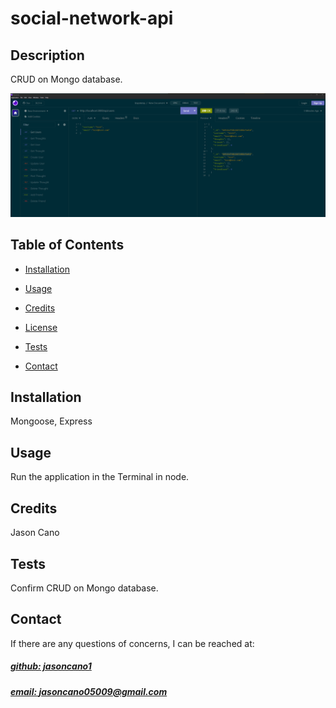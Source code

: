 # social-network-api


## Description
CRUD on Mongo database.

![app_image](mockup.png)

## Table of Contents
- [Installation](#installation)
- [Usage](#usage)
- [Credits](#credits)
- [License](#license)

- [Tests](#tests)
- [Contact](#contact)

## Installation
Mongoose, Express

## Usage
Run the application in the Terminal in node.

## Credits
Jason Cano





## Tests
Confirm CRUD on Mongo database.

## Contact
If there are any questions of concerns, I can be reached at:
##### [github: jasoncano1](https://github.com/jasoncano1)
##### [email: jasoncano05009@gmail.com](mailto:jasoncano05009@gmail.com)
